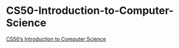 # CS50-Introduction-to-Computer-Science
[CS50’s Introduction to Computer Science](https://cs50.harvard.edu/x/2022/)

